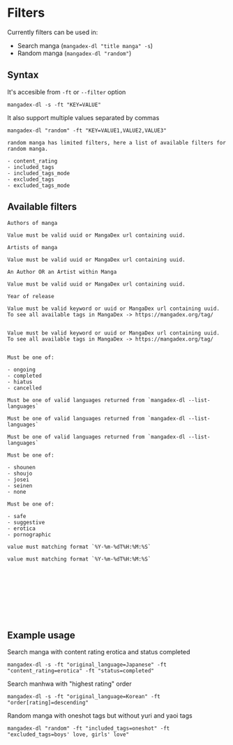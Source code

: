 # Filters

Currently filters can be used in:

- Search manga (`mangadex-dl "title manga" -s`)
- Random manga (`mangadex-dl "random"`)

## Syntax

It's accesible from `-ft` or `--filter` option

```shell
mangadex-dl -s -ft "KEY=VALUE"
```

It also support multiple values separated by commas

```shell
mangadex-dl "random" -ft "KEY=VALUE1,VALUE2,VALUE3"
```

```{note}
random manga has limited filters, here a list of available filters for random manga.

- content_rating
- included_tags
- included_tags_mode
- excluded_tags
- excluded_tags_mode

```

## Available filters

```{option} authors [VALUE1, VALUE2, ...]
Authors of manga

Value must be valid uuid or MangaDex url containing uuid. 
```

```{option} artists [VALUE1, VALUE2, ...]
Artists of manga

Value must be valid uuid or MangaDex url containing uuid. 
```

```{option} author_or_artist [VALUE]
An Author OR an Artist within Manga

Value must be valid uuid or MangaDex url containing uuid. 
```

```{option} year [INTEGER]
Year of release
```

```{option} included_tags [VALUE1, VALUE2, ...]
Value must be valid keyword or uuid or MangaDex url containing uuid. 
To see all available tags in MangaDex -> https://mangadex.org/tag/
```

```{option} included_tags_mode [OR, AND]
```

```{option} excluded_tags [VALUE1, VALUE2, ...]
Value must be valid keyword or uuid or MangaDex url containing uuid. 
To see all available tags in MangaDex -> https://mangadex.org/tag/
```

```{option} excluded_tags_mode [OR, AND]
```

```{option} status [VALUE1, VALUE2, ...]
Must be one of:

- ongoing
- completed
- hiatus
- cancelled
```

```{option} original_language [VALUE1, VALUE2, ...]
Must be one of valid languages returned from `mangadex-dl --list-languages`
```

```{option} excluded_original_language [VALUE1, VALUE2, ...]
Must be one of valid languages returned from `mangadex-dl --list-languages`
```

```{option} available_translated_language [VALUE1, VALUE2, ...]
Must be one of valid languages returned from `mangadex-dl --list-languages`
```

```{option} publication_demographic [VALUE1, VALUE2, ...]
Must be one of:

- shounen
- shoujo
- josei
- seinen
- none
```

```{option} content_rating [VALUE1, VALUE2, ...]
Must be one of:

- safe
- suggestive
- erotica
- pornographic
```

```{option} created_at_since [DATETIME]
value must matching format `%Y-%m-%dT%H:%M:%S`
```

```{option} updated_at_since [DATETIME]
value must matching format `%Y-%m-%dT%H:%M:%S`
```

```{option} has_available_chapters [1 or 0, true or false]
```

```{option} order[title] [asc or ascending, desc or descending]
```

```{option} order[year] [asc or ascending, desc or descending]
```

```{option} order[createdAt] [asc or ascending, desc or descending]
```

```{option} order[updatedAt] [asc or ascending, desc or descending]
```

```{option} order[latestUploadedChapter] [asc or ascending, desc or descending]
```

```{option} order[followedCount] [asc or ascending, desc or descending]
```

```{option} order[relevance] [asc or ascending, desc or descending]
```

```{option} order[rating] [asc or ascending, desc or descending]
```

## Example usage

Search manga with content rating erotica and status completed 

```shell
mangadex-dl -s -ft "original_language=Japanese" -ft "content_rating=erotica" -ft "status=completed"
```

Search manhwa with "highest rating" order

```shell
mangadex-dl -s -ft "original_language=Korean" -ft "order[rating]=descending"
```

Random manga with oneshot tags but without yuri and yaoi tags

```shell
mangadex-dl "random" -ft "included_tags=oneshot" -ft "excluded_tags=boys' love, girls' love"
```